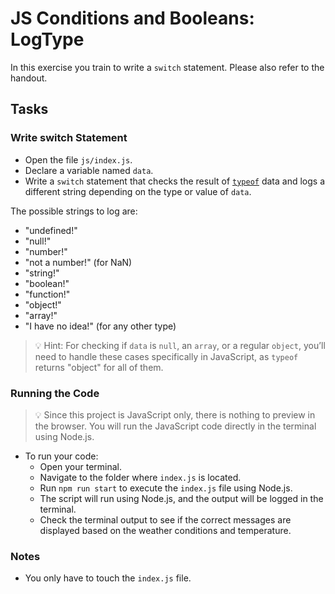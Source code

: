# JS Conditions and Booleans: LogType

In this exercise you train to write a `switch` statement. Please also refer to the handout.

## Tasks

### Write switch Statement

-  Open the file `js/index.js`.
-  Declare a variable named `data`.
-  Write a `switch` statement that checks the result of [`typeof`](https://developer.mozilla.org/en-US/docs/Web/JavaScript/Reference/Operators/typeof) data and logs a different string depending on the type or value of `data`.

The possible strings to log are:

-  "undefined!"
-  "null!"
-  "number!"
-  "not a number!" (for NaN)
-  "string!"
-  "boolean!"
-  "function!"
-  "object!"
-  "array!"
-  "I have no idea!" (for any other type)

> 💡 Hint: For checking if `data` is `null`, an `array`, or a regular `object`, you’ll need to handle these cases specifically in JavaScript, as `typeof` returns "object" for all of them.

### Running the Code

> 💡 Since this project is JavaScript only, there is nothing to preview in the browser. You will run the JavaScript code directly in the terminal using Node.js.

-  To run your code:
   -  Open your terminal.
   -  Navigate to the folder where `index.js` is located.
   -  Run `npm run start` to execute the `index.js` file using Node.js.
   -  The script will run using Node.js, and the output will be logged in the terminal.
   -  Check the terminal output to see if the correct messages are displayed based on the weather conditions and temperature.

### Notes

-  You only have to touch the `index.js` file.
